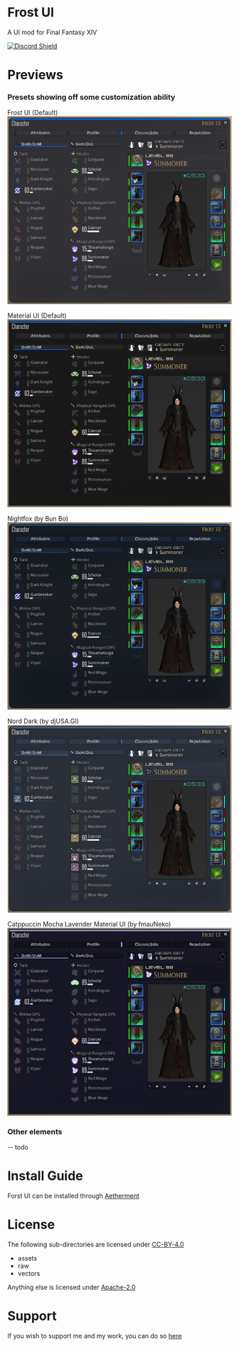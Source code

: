 # Frost UI
A UI mod for Final Fantasy XIV

[![Discord Shield](https://discordapp.com/api/guilds/838030043518599228/widget.png?style=shield)](https://discord.gg/T5sWUpgNPD)

# Previews
### Presets showing off some customization ability
Frost UI (Default)
![Frost UI](images/frost_ui.png)

Material UI (Default)
![Material UI](images/material_ui.png)

Nightfox (by Bun Bo)
![Nightfox](images/nightfox.png)

Nord Dark (by djUSA.GI)
![Nord Dark](images/nord.png)

Catppuccin Mocha Lavender Material UI (by fmauNeko)
![Catppuccin Mocha Lavender Material UI](images/catppuccin.png)

### Other elements
-- todo

# Install Guide
Forst UI can be installed through [Aetherment](https://github.com/Sevii77/aetherment)

# License
The following sub-directories are licensed under [CC-BY-4.0](LICENSE-CC-BY-4.0)
- assets
- raw
- vectors

Anything else is licensed under [Apache-2.0](LICENSE-Apache-2.0)

# Support
If you wish to support me and my work, you can do so [here](https://buymeacoffee.com/sevii77)